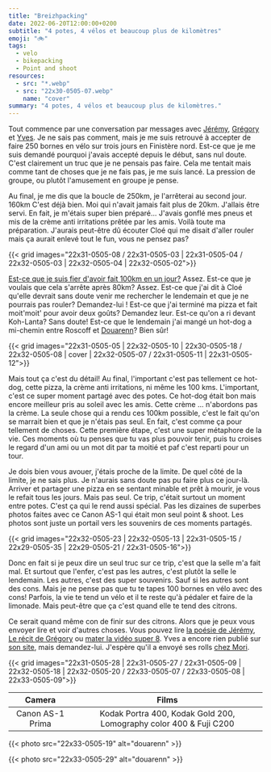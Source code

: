 ```yaml
---
title: "Breizhpacking"
date: 2022-06-20T12:00:00+0200
subtitle: "4 potes, 4 vélos et beaucoup plus de kilomètres"
emoji: "🚲"
tags:
  - velo
  - bikepacking
  - Point and shoot
resources:
  - src: "*.webp"
  - src: "22x30-0505-07.webp"
    name: "cover"  
summary: "4 potes, 4 vélos et beaucoup plus de kilomètres."
---
```


Tout commence par une conversation par messages avec [Jérémy](https://jeremyjanin.com), [Grégory](https://gregorymignard.com) et [Yves](https://yvesquere.com). Je ne sais pas comment, mais je me suis retrouvé à accepter de faire 250 bornes en vélo sur trois jours en Finistère nord. Est-ce que je me suis demandé pourquoi j'avais accepté depuis le début, sans nul doute. C'est clairement un truc que je ne pensais pas faire. Cela me tentait mais comme tant de choses que je ne fais pas, je me suis lancé. La pression de groupe, ou plutôt l'amusement en groupe je pense.

Au final, je me dis que la boucle de 250km, je l'arrêterai au second jour. 160km C'est déjà bien. Moi qui n'avait jamais fait plus de 20km. J'allais être servi. En fait, je m'étais super bien préparé... J'avais gonflé mes pneus et mis de la crème anti irritations prêtée par les amis. Voilà toute ma préparation. J'aurais peut-être dû écouter Cloé qui me disait d'aller rouler mais ça aurait enlevé tout le fun, vous ne pensez pas? 

{{< grid images="22x31-0505-08 / 22x31-0505-03 | 22x31-0505-04 / 22x32-0505-03 | 22x32-0505-04 | 22x32-0505-02">}}

[Est-ce que je suis fier d'avoir fait 100km en un jour?](https://www.komoot.com/tour/763561273?ref=wtd) Assez. Est-ce que je voulais que cela s'arrête après 80km? Assez. Est-ce que j'ai dit à Cloé qu'elle devrait sans doute venir me rechercher le lendemain et que je ne pourrais pas rouler? Demandez-lui ! Est-ce que j'ai terminé ma pizza et fait moit'moit' pour avoir deux goûts? Demandez leur. Est-ce qu'on a ri devant Koh-Lanta? Sans doute! Est-ce que le lendemain j'ai mangé un hot-dog  a mi-chemin entre Roscoff et [Douarenn](https://douarenn.fr)? Bien sûr!

{{< grid images="22x31-0505-05 | 22x32-0505-10 | 22x30-0505-18 / 22x32-0505-08 | cover | 22x32-0505-07 / 22x31-0505-11 | 22x31-0505-12">}}

Mais tout ça c'est du détail! Au final, l'important c'est pas tellement ce hot-dog, cette pizza, la crème anti irritations, ni même les 100 kms. L'important, c'est ce super moment partagé avec des potes. Ce hot-dog était bon mais encore meilleur pris au soleil avec les amis. Cette crème ... n'abordons pas la crème. La seule chose qui a rendu ces 100km possible, c'est le fait qu'on se marrait bien et que je n'étais pas seul. En fait, c'est comme ça pour tellement de choses. Cette première étape, c'est une super métaphore de la vie. Ces moments où tu penses que tu vas plus pouvoir tenir, puis tu croises le regard d'un ami ou un mot dit par ta moitié et paf c'est reparti pour un tour. 


Je dois bien vous avouer, j'étais proche de la limite. De quel côté de la limite, je ne sais plus. Je n'aurais sans doute pas pu faire plus ce jour-là. Arriver et partager une pizza en se sentant minable et prêt à mourir, je vous le refait tous les jours. Mais pas seul. Ce trip, c'était surtout un moment entre potes. C'est ça qui le rend aussi spécial. Pas les dizaines de superbes photos faites avec ce Canon AS-1 qui était mon seul point & shoot. Les photos sont juste un portail vers les souvenirs de ces moments partagés.

{{< grid images="22x32-0505-23 | 22x32-0505-13 | 22x31-0505-15 / 22x29-0505-35 | 22x29-0505-21 / 22x31-0505-16">}}

Donc en fait si je peux dire un seul truc sur ce trip, c'est que la selle m'a fait mal. Et surtout que l'enfer, c'est pas les autres, c'est plutôt la selle le lendemain. Les autres, c'est des super souvenirs. Sauf si les autres sont des cons. Mais je ne pense pas que tu te tapes 100 bornes en vélo avec des cons! Parfois, la vie te tend un vélo et il te reste qu'à pédaler et faire de la limonade. Mais peut-être que ça c'est quand elle te tend des citrons.

Ce serait quand même con de finir sur des citrons. Alors que je peux vous envoyer lire et voir d'autres choses. Vous pouvez lire [la poésie de Jérémy](https://jeremyjanin.com/breizhpacking/), [Le récit de Grégory](https://gregorymignard.com/breizhpacking/) ou [mater la vidéo super 8](https://youtu.be/yjlX66-oMk8). Yves a encore rien publié sur [son site](https://yvesquere.com), mais demandez-lui. J'espère qu'il a envoyé ses rolls [chez Mori](https://morifilmlab.com).


{{< grid images="22x31-0505-28 | 22x31-0505-27 / 22x31-0505-09 | 22x32-0505-18 | 22x32-0505-20 / 22x33-0505-07 / 22x33-0505-08 | 22x33-0505-09">}}


| Camera | Films |
|:-------:|:------:|
| Canon AS-1 Prima | Kodak Portra 400, Kodak Gold 200, Lomography color 400 & Fuji C200 |


{{< photo src="22x33-0505-19" alt="douarenn" >}}

{{< photo src="22x33-0505-29" alt="douarenn" >}}
